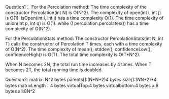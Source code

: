 Question1：
For the Percolation method:
The time complexity of the constructor Percolation(int N) is O(N^2).
The complexity of open(int i, int j) is O(1).
isOpen(int i, int j) has a time complexity O(1).
The time complexity of union(int p, int q) is O(1).
while (! percolation.percolates()) has a time complexity of O(N^2).

For the PercolationStats method:
The constructor PercolationStats(int N, int T) calls the constructor of Percolation T times, each with a time complexity of O(N^2).
The time complexity of mean(), stddev(), confidenceLow(), confidenceHigh() is O(T).
The total time complexity is O(T*N^2).

When N becomes 2N, the total run time increases by 4 times.
When T becomes 2T, the total running time is doubled.

Question2:
matrix: N^2                 bytes
parents[]:(N*N+2)*4         bytes
size[]:(N*N+2)*4            bytes
matrixLength：4             bytes
virtualTop:4                bytes
virtualbottom:4             bytes
x:8                         bytes
all:8N^2